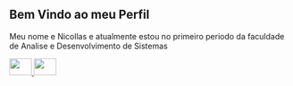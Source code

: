 ## Bem Vindo ao meu Perfil
Meu nome e Nicollas e atualmente estou no primeiro periodo da faculdade de Analise e Desenvolvimento de Sistemas
<div>
  <a href="https://github.com/nicollasprado/nicollasprado">
    <picture>
      <source
      srcset="https://github-readme-stats.vercel.app/api?username=nicollasprado&show_icons=true&theme=midnight-purple"
      media="(prefers-color-scheme: dark)"
      />
      <source
      srcset="https://github-readme-stats.vercel.app/api?username=nicollasprado&show_icons=true&theme=buefy"
        media="(prefers-color-scheme: light)"
      />
      <img width="40" height="30" src="https://github-readme-stats.vercel.app/api?username=nicollasprado&show_icons=true&theme=midnight-purple">
    </picture>
    <picture>
      <source
      srcset="https://github-readme-stats.vercel.app/api/top-langs/?username=anuraghazra&layout=donut&theme=midnight-purple"
      media="(prefers-color-scheme: dark)"
      />
      <source
      srcset="https://github-readme-stats.vercel.app/api/top-langs/?username=anuraghazra&layout=donut&theme=buefy"
        media="(prefers-color-scheme: light)"
      />
      <img width="40" height="30" src="https://github-readme-stats.vercel.app/api/top-langs/?username=anuraghazra&layout=donut&theme=midnight-purple">
    </picture>
</div>



